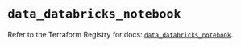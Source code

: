 # `data_databricks_notebook`

Refer to the Terraform Registry for docs: [`data_databricks_notebook`](https://registry.terraform.io/providers/databricks/databricks/1.88.0/docs/data-sources/notebook).
